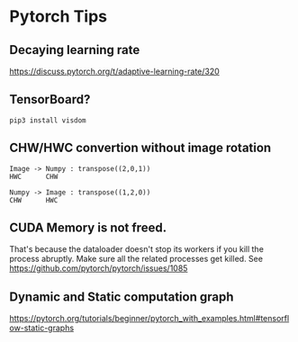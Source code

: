 Pytorch Tips
===

## Decaying learning rate

https://discuss.pytorch.org/t/adaptive-learning-rate/320

## TensorBoard?

`pip3 install visdom`

## CHW/HWC convertion without image rotation

```
Image -> Numpy : transpose((2,0,1))
HWC      CHW

Numpy -> Image : transpose((1,2,0))
CHW      HWC
```

## CUDA Memory is not freed.

That's because the dataloader doesn't stop its workers if you kill the process
abruptly. Make sure all the related processes get killed.
See https://github.com/pytorch/pytorch/issues/1085

## Dynamic and Static computation graph

https://pytorch.org/tutorials/beginner/pytorch_with_examples.html#tensorflow-static-graphs

